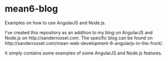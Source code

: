 # mean6-blog
Examples on how to use AngularJS and Node.js.

<p>I've created this repository as an addition to my blog on AngularJS and Node.js on http://sanderrossel.com. The specific blog can be found on http://sanderrossel.com/mean-web-development-6-angularjs-in-the-front/.</p>
<p>It simply contains some examples of some AngularJS and Node.js features.</p>
